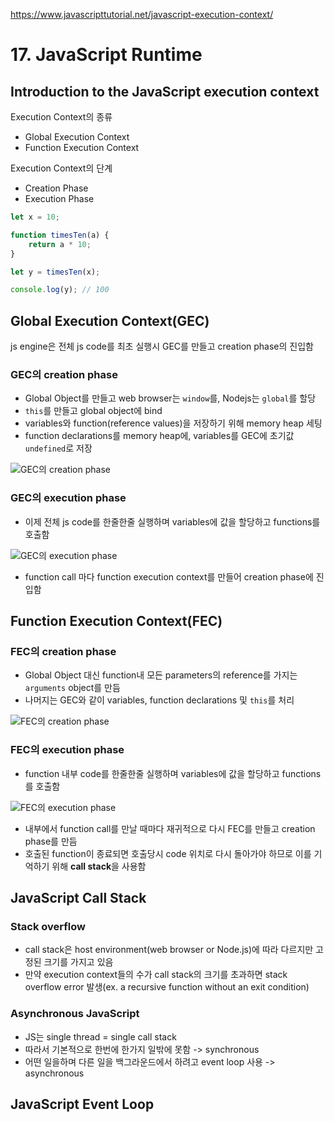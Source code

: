 https://www.javascripttutorial.net/javascript-execution-context/

# 17. JavaScript Runtime

## Introduction to the JavaScript execution context

Execution Context의 종류

-   Global Execution Context
-   Function Execution Context

Execution Context의 단계

-   Creation Phase
-   Execution Phase

```javascript
let x = 10;

function timesTen(a) {
    return a * 10;
}

let y = timesTen(x);

console.log(y); // 100
```

## Global Execution Context(GEC)

js engine은 전체 js code를 최초 실행시 GEC를 만들고 creation phase의 진입함

### GEC의 creation phase

-   Global Object를 만들고 web browser는 `window`를, Nodejs는 `global`를 할당
-   `this`를 만들고 global object에 bind
-   variables와 function(reference values)을 저장하기 위해 memory heap 세팅
-   function declarations를 memory heap에, variables를 GEC에 초기값 `undefined`로 저장

![GEC의 creation phase](https://www.javascripttutorial.net/wp-content/uploads/2019/12/javascript-execution-context-global-execution-context-in-creation-phase.png)

### GEC의 execution phase

-   이제 전체 js code를 한줄한줄 실행하며 variables에 값을 할당하고 functions를 호출함

![GEC의 execution phase](https://www.javascripttutorial.net/wp-content/uploads/2019/12/javascript-execution-context-global-execution-context-in-execution-phase.png)

-   function call 마다 function execution context를 만들어 creation phase에 진입함

## Function Execution Context(FEC)

### FEC의 creation phase

-   Global Object 대신 function내 모든 parameters의 reference를 가지는`arguments` object를 만듬
-   나머지는 GEC와 같이 variables, function declarations 및 `this`를 처리

![FEC의 creation phase](https://www.javascripttutorial.net/wp-content/uploads/2019/12/javascript-execution-context-function-execution-context-in-creation-phase.png)

### FEC의 execution phase

-   function 내부 code를 한줄한줄 실행하며 variables에 값을 할당하고 functions를 호출함

![FEC의 execution phase](https://www.javascripttutorial.net/wp-content/uploads/2019/12/javascript-execution-context-function-execution-context-in-execution-phase.png)

-   내부에서 function call를 만날 때마다 재귀적으로 다시 FEC를 만들고 creation phase를 만듬
-   호출된 function이 종료되면 호출당시 code 위치로 다시 돌아가야 하므로 이를 기억하기 위해 **call stack**을 사용함

## JavaScript Call Stack

### Stack overflow

-   call stack은 host environment(web browser or Node.js)에 따라 다르지만 고정된 크기를 가지고 있음
-   만약 execution context들의 수가 call stack의 크기를 초과하면 stack overflow error 발생(ex. a recursive function without an exit condition)


### Asynchronous JavaScript

- JS는 single thread = single call stack
- 따라서 기본적으로 한번에 한가지 일밖에 못함 -> synchronous
- 어떤 일을하며 다른 일을 백그라운드에서 하려고 event loop 사용 -> asynchronous


## JavaScript Event Loop